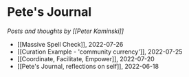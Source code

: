 # Pete's Journal

_Posts and thoughts by [[Peter Kaminski]]_

- [[Massive Spell Check]], 2022-07-26
- [[Curation Example - 'community currency']], 2022-07-25
- [[Coordinate, Facilitate, Empower]], 2022-07-20
- [[Pete's Journal, reflections on self]], 2022-06-18
